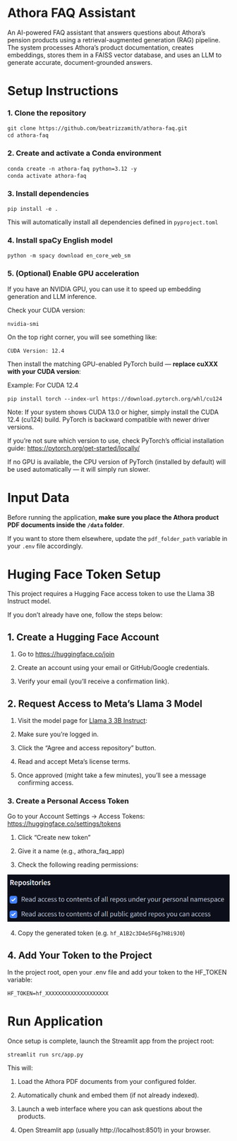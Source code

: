 # Athora FAQ Assistant

An AI-powered FAQ assistant that answers questions about Athora’s pension products using a retrieval-augmented generation (RAG) pipeline. The system processes Athora’s product documentation, creates embeddings, stores them in a FAISS vector database, and uses an LLM to generate accurate, document-grounded answers.

# Setup Instructions
### 1. Clone the repository

```
git clone https://github.com/beatrizzamith/athora-faq.git
cd athora-faq
```

### 2. Create and activate a Conda environment
```
conda create -n athora-faq python=3.12 -y
conda activate athora-faq
```

### 3. Install dependencies
```
pip install -e .
```
This will automatically install all dependencies defined in `pyproject.toml`


### 4. Install spaCy English model
```
python -m spacy download en_core_web_sm
```


### 5. (Optional) Enable GPU acceleration

If you have an NVIDIA GPU, you can use it to speed up embedding generation and LLM inference.

Check your CUDA version:

```
nvidia-smi
```

On the top right corner, you will see something like:
```
CUDA Version: 12.4
```

Then install the matching GPU-enabled PyTorch build — **replace cuXXX with your CUDA version**:

Example: For CUDA 12.4
```
pip install torch --index-url https://download.pytorch.org/whl/cu124
``` 
Note: If your system shows CUDA 13.0 or higher, simply install the CUDA 12.4 (cu124) build.
PyTorch is backward compatible with newer driver versions.

If you’re not sure which version to use, check PyTorch’s official installation guide: https://pytorch.org/get-started/locally/


If no GPU is available, the CPU version of PyTorch (installed by default) will be used automatically — it will simply run slower.

# Input Data
Before running the application, **make sure you place the Athora product PDF documents inside the `/data` folder**.

If you want to store them elsewhere, update the `pdf_folder_path` variable in your `.env` file accordingly.


# Huging Face Token Setup
This project requires a Hugging Face access token to use the Llama 3B Instruct model.

If you don’t already have one, follow the steps below:

## 1. Create a Hugging Face Account

1. Go to https://huggingface.co/join

2. Create an account using your email or GitHub/Google credentials.

3. Verify your email (you’ll receive a confirmation link).

## 2. Request Access to Meta’s Llama 3 Model

1. Visit the model page for [Llama 3 3B Instruct](https://huggingface.co/meta-llama/Llama-3.2-3B-Instruct):

2. Make sure you’re logged in.

3. Click the “Agree and access repository” button.

4. Read and accept Meta’s license terms.

5. Once approved (might take a few minutes), you’ll see a message confirming access.

### 3. Create a Personal Access Token

Go to your Account Settings → Access Tokens: https://huggingface.co/settings/tokens

1. Click “Create new token”

2. Give it a name (e.g., athora_faq_app)

3. Check the following reading permissions:

![alt text](img/image-1.png)

4. Copy the generated token (e.g. `hf_A1B2c3D4e5F6g7H8i9J0`)


## 4. Add Your Token to the Project

In the project root, open your .env file and add your token to the HF_TOKEN variable:

```
HF_TOKEN=hf_XXXXXXXXXXXXXXXXXXXX
```
# Run Application

Once setup is complete, launch the Streamlit app from the project root:

```
streamlit run src/app.py
``` 

This will:

1. Load the Athora PDF documents from your configured folder.

2. Automatically chunk and embed them (if not already indexed).

3. Launch a web interface where you can ask questions about the products.

4. Open Streamlit app (usually http://localhost:8501) in your browser.